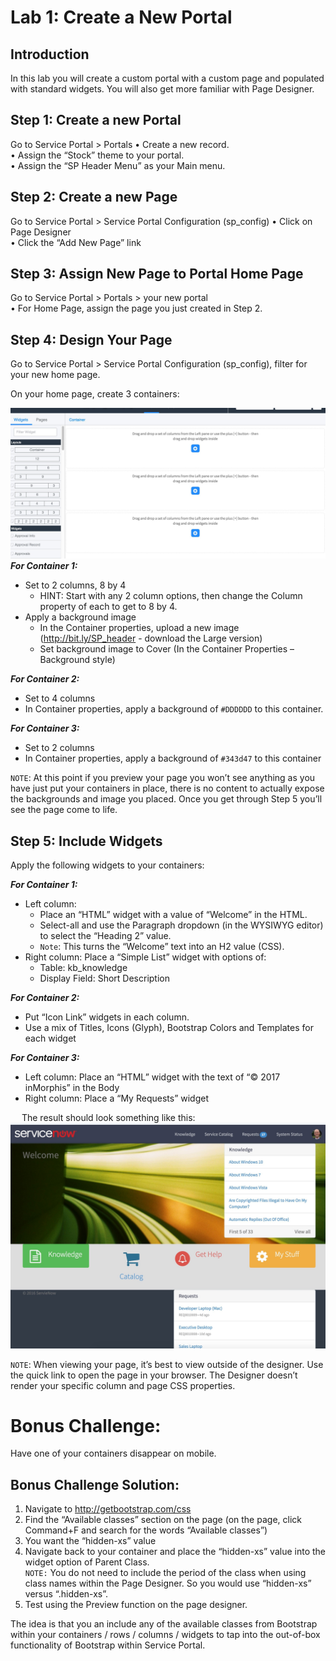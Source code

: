 # Lab 1: Create a New Portal 
## Introduction
In this lab you will create a custom portal with a custom page and populated with standard widgets. You will also get more familiar with Page Designer.

## Step 1: Create a new Portal
Go to Service Portal > Portals
•	Create a new record.<br/>
•	Assign the “Stock” theme to your portal.<br/>
•	Assign the “SP Header Menu” as your Main menu.<br/>

## Step 2: Create a new Page
Go to Service Portal > Service Portal Configuration (sp_config)
•	Click on Page Designer<br/>
•	Click the “Add New Page” link<br/>

## Step 3: Assign New Page to Portal Home Page
Go to Service Portal > Portals > your new portal<br/>
•	For Home Page, assign the page you just created in Step 2.<br/>

## Step 4: Design Your Page
Go to Service Portal > Service Portal Configuration (sp_config), filter for your new home page.

On your home page, create 3 containers:

![move to header](/assets/designer.jpg)<br/>
***For Container 1:*** 
- Set to 2 columns, 8 by 4<br/>
  -	HINT: Start with any 2 column options, then change the Column property of each to get to 8 by 4.
- Apply a background image<br/>
  -	In the Container properties, upload a new image (http://bit.ly/SP_header - download the Large version)<br/>
  -	Set background image to Cover (In the Container Properties – Background style)

***For Container 2:***
- Set to 4 columns
- In Container properties, apply a background of `#DDDDDD` to this container.

***For Container 3:***
- Set to 2 columns
- In Container properties, apply a background of `#343d47` to this container

`NOTE`: At this point if you preview your page you won’t see anything as you have just put your containers in place, there is no content to actually expose the backgrounds and image you placed. Once you get through Step 5 you’ll see the page come to life.

## Step 5: Include Widgets
Apply the following widgets to your containers:

***For Container 1:***
- Left column:<br/>
   -	Place an “HTML” widget with a value of “Welcome” in the HTML. 
   -	Select-all and use the Paragraph dropdown (in the WYSIWYG editor) to select the “Heading 2” value. 
   -  `Note`: This turns the “Welcome” text into an H2 value (CSS).
- Right column: Place a “Simple List” widget with options of:<br/>
   -	Table: kb_knowledge
   -	Display Field: Short Description

***For Container 2:***
- Put “Icon Link” widgets in each column.
- Use a mix of Titles, Icons (Glyph), Bootstrap Colors and Templates for each widget

***For Container 3:***
- Left column: Place an “HTML” widget with the text of “© 2017 inMorphis” in the Body
- Right column: Place a “My Requests” widget

 
The result should look something like this:
![move to header](/assets/final1.jpg)<br/>

`NOTE`: When viewing your page, it’s best to view outside of the designer. Use the quick link to open the page in your browser. The Designer doesn’t render your specific column and page CSS properties.
 

# Bonus Challenge: 
Have one of your containers disappear on mobile. 

## Bonus Challenge Solution:
1.	Navigate to http://getbootstrap.com/css
2.	Find the “Available classes” section on the page (on the page, click Command+F and search for the words “Available classes”)
3.	You want the “hidden-xs” value
4.	Navigate back to your container and place the “hidden-xs” value into the widget option of Parent Class. <br/>
`NOTE:` You do not need to include the period of the class when using class names within the Page Designer. So you would use “hidden-xs” versus “.hidden-xs”.
5.	Test using the Preview function on the page designer.

The idea is that you an include any of the available classes from Bootstrap within your containers / rows / columns / widgets to tap into the out-of-box functionality of Bootstrap within Service Portal. 

